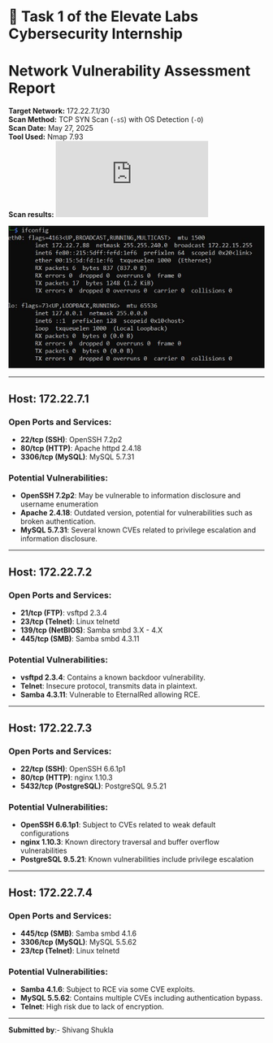 # 📄 Task 1 of the Elevate Labs Cybersecurity Internship
# Network Vulnerability Assessment Report

**Target Network:** 172.22.7.1/30  
**Scan Method:** TCP SYN Scan (`-sS`) with OS Detection (`-O`)  
**Scan Date:** May 27, 2025  
**Tool Used:** Nmap 7.93  
**Scan results:** ![Scan results](https://github.com/shivdev729/elevate_labs_task_01/blob/main/nmap_scan_results.txt)

![Target network](https://github.com/shivdev729/elevate_labs_task_01/blob/main/p1.JPG)

---

## Host: 172.22.7.1

### Open Ports and Services:
- **22/tcp (SSH)**: OpenSSH 7.2p2
- **80/tcp (HTTP)**: Apache httpd 2.4.18
- **3306/tcp (MySQL)**: MySQL 5.7.31

### Potential Vulnerabilities:
- **OpenSSH 7.2p2**: May be vulnerable to information disclosure and username enumeration 
- **Apache 2.4.18**: Outdated version, potential for vulnerabilities such as broken authentication.
- **MySQL 5.7.31**: Several known CVEs related to privilege escalation and information disclosure.

---

## Host: 172.22.7.2

### Open Ports and Services:
- **21/tcp (FTP)**: vsftpd 2.3.4
- **23/tcp (Telnet)**: Linux telnetd
- **139/tcp (NetBIOS)**: Samba smbd 3.X - 4.X
- **445/tcp (SMB)**: Samba smbd 4.3.11

### Potential Vulnerabilities:
- **vsftpd 2.3.4**: Contains a known backdoor vulnerability.
- **Telnet**: Insecure protocol, transmits data in plaintext.
- **Samba 4.3.11**: Vulnerable to EternalRed allowing RCE.

---

## Host: 172.22.7.3

### Open Ports and Services:
- **22/tcp (SSH)**: OpenSSH 6.6.1p1
- **80/tcp (HTTP)**: nginx 1.10.3
- **5432/tcp (PostgreSQL)**: PostgreSQL 9.5.21

### Potential Vulnerabilities:
- **OpenSSH 6.6.1p1**: Subject to CVEs related to weak default configurations
- **nginx 1.10.3**: Known directory traversal and buffer overflow vulnerabilities 
- **PostgreSQL 9.5.21**: Known vulnerabilities include privilege escalation

---

## Host: 172.22.7.4

### Open Ports and Services:
- **445/tcp (SMB)**: Samba smbd 4.1.6
- **3306/tcp (MySQL)**: MySQL 5.5.62
- **23/tcp (Telnet)**: Linux telnetd

### Potential Vulnerabilities:
- **Samba 4.1.6**: Subject to RCE via some CVE exploits.
- **MySQL 5.5.62**: Contains multiple CVEs including authentication bypass.
- **Telnet**: High risk due to lack of encryption.

---

__Submitted by__:- Shivang Shukla
